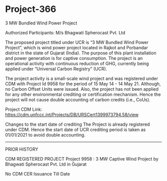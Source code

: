 # Project-366
3 MW Bundled Wind Power Project 

Authorized Participants: M/s Bhagwati Spherocast Pvt. Ltd

The proposed project titled under UCR is “3 MW Bundled Wind Power Project”, which is wind power
project located in Rajkot and Porbandar district in the state of Gujarat (India). The purpose of this plant
installation and power generation is for captive consumption. The project is an operational activity with
continuous reduction of GHG, currently being applied under “Universal Carbon Registry” (UCR).

The project activity is a small-scale wind project and was registered under CDM with Project Id 9958
for the period of 15 May 14 - 14 May 21. Although, no Carbon Offset Units were issued. Also, the
project has not been applied for any other environmental crediting or certification mechanism. Hence
the project will not cause double accounting of carbon credits (i.e., CoUs).

Project CDM Link: https://cdm.unfccc.int/Projects/DB/URSCert1399973794.58/view

Changes to the start date of crediting
The Project is already registered under CDM. Hence the start date of UCR crediting
period is taken as 01/01/2021 to avoid double accounting.
________________
PRIOR HISTORY

CDM REGISTERED PROJECT Project 9958 : 3 MW Captive Wind Project by Bhagwati Spherocast Pvt. Ltd in Gujarat

No CDM CER Issuance Till Date



